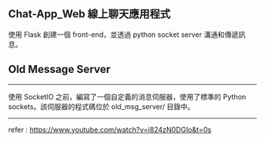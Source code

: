 ## Chat-App_Web 線上聊天應用程式
使用 Flask 創建一個 front-end，並透過 python socket server 溝通和傳遞訊息。


## Old Message Server
------------------
使用 SocketIO 之前，編寫了一個自定義的消息伺服器，使用了標準的 Python sockets。該伺服器的程式碼位於 old_msg_server/ 目錄中。



-----------
refer : https://www.youtube.com/watch?v=i824zN0DGIo&t=0s
